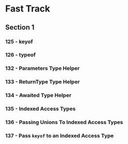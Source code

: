 # Fast Track

## Section 1

### 125 - keyof

### 126 - typeof

### 132 - Parameters Type Helper

### 133 - ReturnType Type Helper

### 134 - Awaited Type Helper

### 135 - Indexed Access Types

### 136 - Passing Unions To Indexed Access Types

### 137 - Pass `keyof` to an Indexed Access Type
